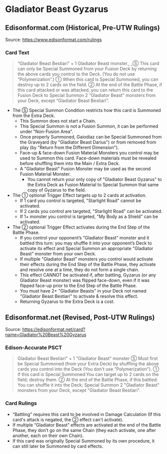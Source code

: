 # Gladiator Beast Gyzarus

## Edisonformat.com (Historical, Pre-UTW Rulings)

Source: https://www.edisonformat.com/rulings

### Card Text

> “Gladiator Beast Bestiari” + 1 Gladiator Beast monster_
_Ⓢ This card can only be Special Summoned from your Fusion Deck by returning the above cards you control to the Deck. (You do not use “Polymerization”.) ① When this card is Special Summoned, you can destroy up to 2 cards on the field. ② At the end of the Battle Phase, if this card attacked or was attacked, you can return this card to the Fusion Deck to Special Summon 2 “Gladiator Beast” monsters from your Deck, except “Gladiator Beast Bestiari”.

*   The Ⓢ Special Summon Condition restricts how this card is Summoned from the Extra Deck.
    *   This Summon does not start a Chain.
    *   This Special Summon is not a Fusion Summon, it can be performed under "Non-Fusion Area".
    *   Once properly Summoned, Gaiodiaz can be Special Summoned from the Graveyard (by "Gladiator Beast Darius") or from removed from play (by "Return from the Different Dimension").
    *   Face-up & face-down Fusion Material Monsters you control may be used to Summon this card. Face-down materials must be revealed before shuffling them into the Main / Extra Deck.
    *   A "Gladiator Beast" Fusion Monster may be used as the second Fusion Material Monster.
        *   You cannot return your only copy of "Gladiator Beast Gyzarus" to the Extra Deck as Fusion Material to Special Summon that same copy of Gyzarus to the field.
*   The ① optional Trigger Effect targets up to 2 cards at activation.
    *   If 1 card you control is targeted, "Starlight Road" cannot be activated.
    *   If 2 cards you control are targeted, "Starlight Road" can be activated.
    *   If 1+ monster you control is targeted, "My Body as a Shield" can be activated.
*   The ② optional Trigger Effect activates during the End Step of the Battle Phase.
    *   If you control your opponent’s "Gladiator Beast" monster and it battled this turn: you may shuffle it into your opponent’s Deck to activate its effect and Special Summon an appropriate "Gladiator Beast" monster from your own Deck.
    *   If multiple "Gladiator Beast" monsters you control would activate their effects during the End Step of the Battle Phase, they activate and resolve one at a time, they do not form a single chain.
    *   This effect CANNOT be activated if, after battling, Gyzarus (or any Gladiator Beast monster) was flipped face-down, even if it was flipped face-up prior to the End Step of the Battle Phase.
    *   You must have 2+ "Gladiator Beasts" in your Deck not named "Gladiator Beast Bestiari" to activate & resolve this effect.
    *   Returning Gyzarus to the Extra Deck is a cost.

## Edisonformat.net (Revised, Post-UTW Rulings)

Source: https://edisonformat.net/card?name=Gladiator%20Beast%20Gyzarus

### Edison-Accurate PSCT

> Gladiator Beast Bestiari" + 1 "Gladiator Beast" monster
> Ⓢ Must first be Special Summoned (from your Extra Deck)
> by shuffling the above cards you control into the Deck (You don't use "Polymerization").
> ① If this card is Special Summoned:You can target up to 2 cards on the field; destroy them.
> ② At the end of the Battle Phase, if this battled:
> You can shuffle it into the Deck; Special Summon 2 "Gladiator Beast" monsters from your Deck, except "Gladiator Beast Bestiari".

### Card Rulings

*   “Battling” requires this card to be involved in Damage Calculation
(If this card's attack is negated, the ② effect can't activate).
*   If multiple “Gladiator Beast” effects are activated at the end of the Battle Phase,
they don’t go on the same Chain (they each activate, one after another, each on their own Chain).
*   If this card was originally Special Summoned by its own procedure, it can still later be Summoned by card effects.
            